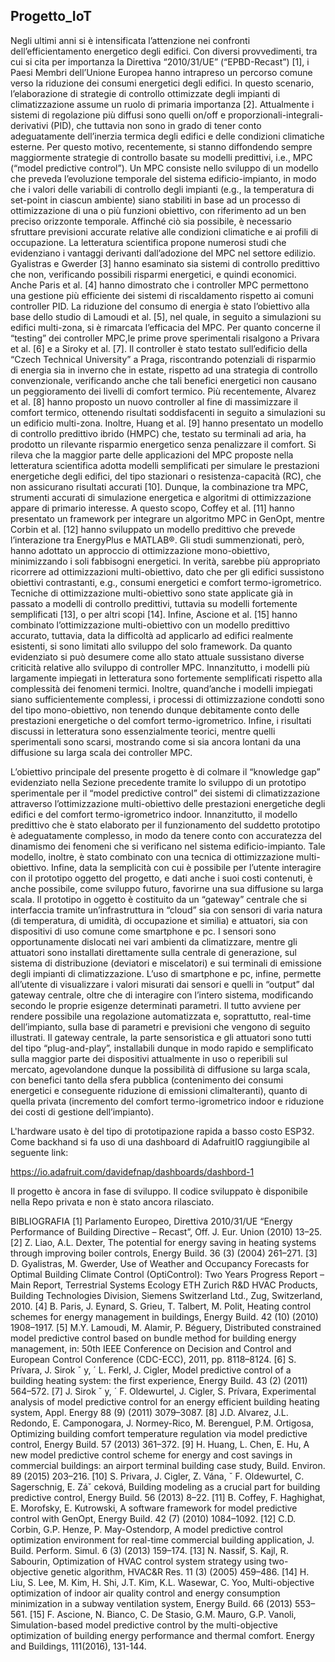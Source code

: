 ## Progetto_IoT
Negli ultimi anni si è intensificata l’attenzione nei confronti dell’efficientamento energetico degli edifici. Con diversi provvedimenti, tra cui si cita per importanza la Direttiva “2010/31/UE” (“EPBD-Recast”) [1], i Paesi Membri dell’Unione Europea hanno intrapreso un percorso comune verso la riduzione dei consumi energetici degli edifici. In questo scenario, l’elaborazione di strategie di controllo ottimizzate degli impianti di climatizzazione assume un ruolo di primaria importanza [2]. Attualmente i sistemi di regolazione più diffusi sono quelli on/off e proporzionali-integrali-derivativi (PID), che tuttavia non sono in grado di tener conto adeguatamente dell’inerzia termica degli edifici e delle condizioni climatiche esterne. Per questo motivo, recentemente, si stanno diffondendo sempre maggiormente strategie di controllo basate su modelli predittivi, i.e., MPC (“model predictive control”). Un MPC consiste nello sviluppo di un modello che preveda l’evoluzione temporale del sistema edificio-impianto, in modo che i valori delle variabili di controllo degli impianti (e.g., la temperatura di set-point in ciascun ambiente) siano stabiliti in base ad un processo di ottimizzazione di una o più funzioni obiettivo, con riferimento ad un ben preciso orizzonte temporale. Affinché ciò sia possibile, è necessario sfruttare previsioni accurate relative alle condizioni climatiche e ai profili di occupazione.
La letteratura scientifica propone numerosi studi che evidenziano i vantaggi derivanti dall’adozione del MPC nel settore edilizio. Gyalistras e Gwerder [3] hanno esaminato sia sistemi di controllo predittivo che non, verificando possibili risparmi energetici, e quindi economici. Anche Paris et al. [4] hanno dimostrato che i controller MPC permettono una gestione più efficiente dei sistemi di riscaldamento rispetto ai comuni controller PID. La riduzione del consumo di energia è stato l’obiettivo alla base dello studio di Lamoudi et al. [5], nel quale, in seguito a simulazioni su edifici multi-zona, si è rimarcata l’efficacia del MPC. Per quanto concerne il “testing” dei controller MPC,le prime prove sperimentali risalgono a Privara et al. [6] e a Siroky et al. [7]. Il controller è stato testato sull’edificio della “Czech Technical University” a Praga, riscontrando potenziali di risparmio di energia sia in inverno che in estate, rispetto ad una strategia di controllo convenzionale, verificando anche che tali benefici energetici non causano un peggioramento dei livelli di comfort termico. Più recentemente, Alvarez et al. [8] hanno proposto un nuovo controller al fine di massimizzare il comfort termico, ottenendo risultati soddisfacenti in seguito a simulazioni su un edificio multi-zona. Inoltre, Huang et al. [9] hanno presentato un modello di controllo predittivo ibrido (HMPC) che, testato su terminali ad aria, ha prodotto un rilevante risparmio energetico senza penalizzare il comfort.
Si rileva che la maggior parte delle applicazioni del MPC proposte nella letteratura scientifica adotta modelli semplificati per simulare le prestazioni energetiche degli edifici, del tipo stazionari o resistenza-capacità (RC), che non assicurano risultati accurati [10]. Dunque, la combinazione tra MPC, strumenti accurati di simulazione energetica e algoritmi di ottimizzazione appare di primario interesse. A questo scopo, Coffey et al. [11] hanno presentato un framework per integrare un algoritmo MPC in GenOpt, mentre Corbin et al. [12] hanno sviluppato un modello predittivo che prevede l’interazione tra EnergyPlus e MATLAB®. Gli studi summenzionati, però, hanno adottato un approccio di ottimizzazione mono-obiettivo, minimizzando i soli fabbisogni energetici. In verità, sarebbe più appropriato ricorrere ad ottimizzazioni multi-obiettivo, dato che per gli edifici sussistono obiettivi contrastanti, e.g., consumi energetici e comfort termo-igrometrico. Tecniche di ottimizzazione multi-obiettivo sono state applicate già in passato a modelli di controllo predittivi, tuttavia su modelli fortemente semplificati [13], o per altri scopi [14]. Infine, Ascione et al. [15] hanno combinato
l’ottimizzazione multi-obiettivo con un modello predittivo accurato, tuttavia, data la difficoltà ad applicarlo ad edifici realmente esistenti, si sono limitati allo sviluppo del solo framework.
Da quanto evidenziato si può desumere come allo stato attuale sussistano diverse criticità relative allo sviluppo di controller MPC. Innanzitutto, i modelli più largamente impiegati in letteratura sono fortemente semplificati rispetto alla complessità dei fenomeni termici. Inoltre, quand’anche i modelli impiegati siano sufficientemente complessi, i processi di ottimizzazione condotti sono del tipo mono-obiettivo, non tenendo dunque debitamente conto delle prestazioni energetiche o del comfort termo-igrometrico. Infine, i risultati discussi in letteratura sono essenzialmente teorici, mentre quelli sperimentali sono scarsi, mostrando come si sia ancora lontani da una diffusione su larga scala dei controller MPC.

L’obiettivo principale del presente progetto è di colmare il “knowledge gap” evidenziato nella Sezione precedente tramite lo sviluppo di un prototipo sperimentale per il “model predictive control” dei sistemi di climatizzazione attraverso l’ottimizzazione multi-obiettivo delle prestazioni energetiche degli edifici e del comfort termo-igrometrico indoor. Innanzitutto, il modello predittivo che è stato elaborato per il funzionamento del suddetto prototipo è adeguatamente complesso, in modo da tenere conto con accuratezza del dinamismo dei fenomeni che si verificano nel sistema edificio-impianto. Tale modello, inoltre, è stato combinato con una tecnica di ottimizzazione multi-obiettivo. Infine, data la semplicità con cui è possibile per l’utente interagire con il prototipo oggetto del progetto, e dati anche i suoi costi contenuti, è anche possibile, come sviluppo futuro, favorirne una sua diffusione su larga scala.
Il prototipo in oggetto è costituito da un “gateway” centrale che si interfaccia tramite un’infrastruttura in “cloud” sia con sensori di varia natura (di temperatura, di umidità, di occupazione et similia) e attuatori, sia con dispositivi di uso comune come smartphone e pc. I sensori sono opportunamente dislocati nei vari ambienti da climatizzare, mentre gli attuatori sono installati direttamente sulla centrale di generazione, sul sistema di distribuzione (deviatori e miscelatori) e sui terminali di emissione degli impianti di climatizzazione. L’uso di smartphone e pc, infine, permette all’utente di visualizzare i valori misurati dai sensori e quelli in “output” dal gateway centrale, oltre che di interagire con l’intero sistema, modificando secondo le proprie esigenze determinati parametri. Il tutto avviene per rendere possibile una regolazione automatizzata e, soprattutto, real-time dell’impianto, sulla base di parametri e previsioni che vengono di seguito illustrati. Il gateway centrale, la parte sensoristica e gli attuatori sono tutti del tipo “plug-and-play”, installabili dunque in modo rapido e semplificato sulla maggior parte dei dispositivi attualmente in uso o reperibili sul mercato, agevolandone dunque la possibilità di diffusione su larga scala, con benefici tanto della sfera pubblica (contenimento dei consumi energetici e conseguente riduzione di emissioni climalteranti), quanto di quella privata (incremento del comfort termo-igrometrico indoor e riduzione dei costi di gestione dell’impianto).

L'hardware usato è del tipo di prototipazione rapida a basso costo ESP32. Come backhand si fa uso di una dashboard di AdafruitIO raggiungibile al seguente link:


https://io.adafruit.com/davidefnap/dashboards/dashbord-1


Il progetto è ancora in fase di sviluppo. Il codice sviluppato è disponibile nella Repo privata e non è stato ancora rilasciato.


BIBLIOGRAFIA
[1] Parlamento Europeo, Direttiva 2010/31/UE “Energy Performance of Building Directive – Recast”, Off. J. Eur. Union (2010) 13–25.
[2] Z. Liao, A.L. Dexter, The potential for energy saving in heating systems through improving boiler controls, Energy Build. 36 (3) (2004) 261–271.
[3] D. Gyalistras, M. Gwerder, Use of Weather and Occupancy Forecasts for Optimal Building Climate Control (OptiControl): Two Years Progress Report – Main Report, Terrestrial Systems Ecology ETH Zurich R&D HVAC Products, Building Technologies Division, Siemens Switzerland Ltd., Zug, Switzerland, 2010.
[4] B. Paris, J. Eynard, S. Grieu, T. Talbert, M. Polit, Heating control schemes for energy management in buildings, Energy Build. 42 (10) (2010) 1908–1917.
[5] M.Y. Lamoudi, M. Alamir, P. Béguery, Distributed constrained model predictive control based on bundle method for building energy management, in: 50th IEEE Conference on Decision and Control and European Control Conference (CDC-ECC), 2011, pp. 8118–8124.
[6] S. Prívara, J. Sirok ˇ y, ´ L. Ferkl, J. Cigler, Model predictive control of a building heating system: the first experience, Energy Build. 43 (2) (2011) 564–572.
[7] J. Sirok ˇ y, ´ F. Oldewurtel, J. Cigler, S. Prívara, Experimental analysis of model predictive control for an energy efficient building heating system, Appl. Energy 88 (9) (2011) 3079–3087.
[8] J.D. Alvarez, J.L. Redondo, E. Camponogara, J. Normey-Rico, M. Berenguel, P.M. Ortigosa, Optimizing building comfort temperature regulation via model predictive control, Energy Build. 57 (2013) 361–372.
[9] H. Huang, L. Chen, E. Hu, A new model predictive control scheme for energy and cost savings in commercial buildings: an airport terminal building case study, Build. Environ. 89 (2015) 203–216.
[10] S. Privara, J. Cigler, Z. Vána, ˇ F. Oldewurtel, C. Sagerschnig, E. Záˇ ceková, Building modeling as a crucial part for building predictive control, Energy Build. 56 (2013) 8–22.
[11] B. Coffey, F. Haghighat, E. Morofsky, E. Kutrowski, A software framework for model predictive control with GenOpt, Energy Build. 42 (7) (2010) 1084–1092.
[12] C.D. Corbin, G.P. Henze, P. May-Ostendorp, A model predictive control optimization environment for real-time commercial building application, J. Build. Perform. Simul. 6 (3) (2013) 159–174.
[13] N. Nassif, S. Kajl, R. Sabourin, Optimization of HVAC control system strategy using two-objective genetic algorithm, HVAC&R Res. 11 (3) (2005) 459–486.
[14] H. Liu, S. Lee, M. Kim, H. Shi, J.T. Kim, K.L. Wasewar, C. Yoo, Multi-objective optimization of indoor air quality control and energy consumption minimization in a subway ventilation system, Energy Build. 66 (2013) 553–561.
[15] F. Ascione, N. Bianco, C. De Stasio, G.M. Mauro, G.P. Vanoli, Simulation-based model predictive control by the multi-objective optimization of building energy performance and thermal comfort. Energy and Buildings, 111(2016), 131-144.

